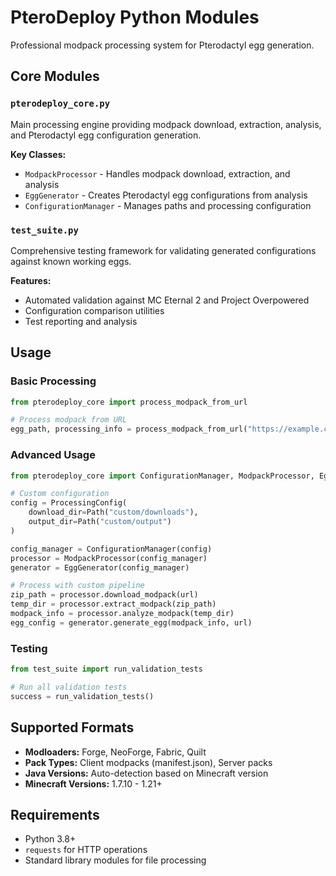 # PteroDeploy Python Modules

Professional modpack processing system for Pterodactyl egg generation.

## Core Modules

### `pterodeploy_core.py`
Main processing engine providing modpack download, extraction, analysis, and Pterodactyl egg configuration generation.

**Key Classes:**
- `ModpackProcessor` - Handles modpack download, extraction, and analysis
- `EggGenerator` - Creates Pterodactyl egg configurations from analysis
- `ConfigurationManager` - Manages paths and processing configuration

### `test_suite.py`
Comprehensive testing framework for validating generated configurations against known working eggs.

**Features:**
- Automated validation against MC Eternal 2 and Project Overpowered
- Configuration comparison utilities
- Test reporting and analysis

## Usage

### Basic Processing
```python
from pterodeploy_core import process_modpack_from_url

# Process modpack from URL
egg_path, processing_info = process_modpack_from_url("https://example.com/modpack.zip")
```

### Advanced Usage
```python
from pterodeploy_core import ConfigurationManager, ModpackProcessor, EggGenerator, ProcessingConfig

# Custom configuration
config = ProcessingConfig(
    download_dir=Path("custom/downloads"),
    output_dir=Path("custom/output")
)

config_manager = ConfigurationManager(config)
processor = ModpackProcessor(config_manager)
generator = EggGenerator(config_manager)

# Process with custom pipeline
zip_path = processor.download_modpack(url)
temp_dir = processor.extract_modpack(zip_path)
modpack_info = processor.analyze_modpack(temp_dir)
egg_config = generator.generate_egg(modpack_info, url)
```

### Testing
```python
from test_suite import run_validation_tests

# Run all validation tests
success = run_validation_tests()
```

## Supported Formats

- **Modloaders:** Forge, NeoForge, Fabric, Quilt
- **Pack Types:** Client modpacks (manifest.json), Server packs
- **Java Versions:** Auto-detection based on Minecraft version
- **Minecraft Versions:** 1.7.10 - 1.21+

## Requirements

- Python 3.8+
- `requests` for HTTP operations
- Standard library modules for file processing